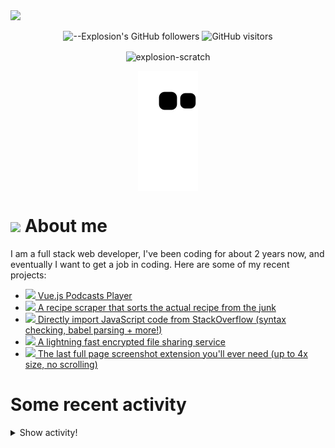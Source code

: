 <picture>
  <source media="(prefers-color-scheme: dark)" srcset="https://user-images.githubusercontent.com/61319150/169753065-1659a66c-faf9-4e8f-b065-b42205df4952.png">
  <img src="https://user-images.githubusercontent.com/61319150/169753029-4ebc7808-4c64-4203-a880-02b38084cca4.png">
</picture>

<div align=center>
  
![--Explosion's GitHub followers](https://img.shields.io/github/followers/Explosion-Scratch?color=00bbbb&style=for-the-badge&logo=github&logoColor=fff) 
![GitHub visitors](https://visitor-badge-reloaded.herokuapp.com/badge?page_id=explosion-scratch.visitor.badge.reloaded&color=00bbbb&style=for-the-badge&logo=github)

</div>

<p align=center><img align="center" src="https://github-readme-streak-stats.herokuapp.com/?user=explosion-scratch&" alt="explosion-scratch" /></p>
<p align=center><img align="center" src="https://raw.githubusercontent.com/Explosion-Scratch/Explosion-scratch/a407529eda6cf7c81265dae00a6eab19d1597632/github-contribution-grid-snake.svg" /></p>

<h1><img src="https://api.iconify.design/noto-v1:beaming-face-with-smiling-eyes.svg" width="25ch"> About me</h1>
  <p>I am a full stack web developer, I've been coding for about 2 years now, and eventually I want to get a job in coding. Here are some of my recent projects:</p>

  <ul>
     <li><a href="https://github.com/explosion-scratch/podcasts_player"><img src="https://api.iconify.design/noto-v1:musical-notes.svg"> Vue.js Podcasts Player</a></li>
     <li><a href="https://github.com/explosion-scratch/recipes/"><img src="https://api.iconify.design/noto-v1:face-savoring-food.svg"> A recipe scraper that sorts the actual recipe from the junk</a></li>
     <li><a href="https://github.com/explosion-scratch/stackoverflow_import/"><img src="https://api.iconify.design/noto-v1:man-technologist-medium-light-skin-tone.svg"> Directly import JavaScript code from StackOverflow (syntax checking, babel parsing + more!)</a></li>
     <li><a href="https://github.com/explosion-scratch/ondrop/"><img src="https://api.iconify.design/noto-v1:cloud-with-lightning.svg"> A lightning fast encrypted file sharing service</a></li>
     <li><a href="https://github.com/explosion-scratch/screenshot_extension/"><img src="https://api.iconify.design/noto-v1:computer-mouse.svg"> The last full page screenshot extension you'll ever need (up to 4x size, no scrolling)</a></li>
  </ul>
  
  # Some recent activity


<details><summary>Show activity!</summary>
<ul>
<li><p>1 minute ago – Commented in <a href="https://github.com/ansh/jiffyreader.com/pull/102#issuecomment-1144342129">ansh/jiffyreader.com</a><blockquote> Explosion Scratch Nice idea but it seems that the previous versions of the code are used and we have made many changes can you also use the late </blockquote></p></li>
<li><p>5 minutes ago – Commented in <a href="https://github.com/segler-alex/radiobrowser-api-rust/issues/154#issuecomment-1144340734">segler-alex/radiobrowser-api-rust</a><blockquote>What about using a URL shortener for url_resolved if it is over a certain length I know that is gd has a public no limits no auth api for this</blockquote></p></li>
<li><p>2 hours, 46 minutes ago – Commented in <a href="https://github.com/ansh/jiffyreader.com/issues/110#issuecomment-1144241692">ansh/jiffyreader.com</a><blockquote>The extension seems to remove event listeners from all elements that it edits This means that complicated sites will randomly have bugs as you can s </blockquote></p></li>




<li><p>3 hours, 12 minutes ago – Commented in <a href="https://github.com/ansh/jiffyreader.com/pull/102#issuecomment-1144224806">ansh/jiffyreader.com</a><blockquote> This looks pretty good to me Thanks for the contribution Explosion Scratch No problemo </blockquote></p></li>
<li><p>3 hours, 55 minutes ago – <a href="https://github.com/Explosion-Scratch/tools/commit/9169f76d9796e5ed3f9c03d4ca4adcc1dc7725cb"><code>9169f76</code></a>– Update some stuff (<a href="https://github.com/Explosion-Scratch/tools">Explosion-Scratch/tools</a>)</p></li>
<li><p>4 hours ago – <a href="https://github.com/Explosion-Scratch/tools/commit/be56ad3261fea8a94b6d97b032ca490609704f31"><code>be56ad3</code></a>– Tags to search (<a href="https://github.com/Explosion-Scratch/tools">Explosion-Scratch/tools</a>)</p></li>
<li><p>6 hours, 1 minute ago – <a href="https://github.com/Explosion-Scratch/tools/commit/ced68cddb32bfa3a5838aa19ec2c3ebdef51f90a"><code>ced68cd</code></a>– Update bookmarklets.svelte (<a href="https://github.com/Explosion-Scratch/tools">Explosion-Scratch/tools</a>)</p></li>
<li><p>6 hours, 10 minutes ago – <a href="https://github.com/Explosion-Scratch/tools/commit/2f6e9aedd22bb74b853d6c3c87723da11f29f04f"><code>2f6e9ae</code></a>– Hardcode server fallback (<a href="https://github.com/Explosion-Scratch/tools">Explosion-Scratch/tools</a>)</p></li>
<li><p>6 hours, 28 minutes ago – Commented in <a href="https://github.com/Bijoujs/Bijou.js/pull/367#issuecomment-1144060797">Bijoujs/Bijou.js</a><blockquote>Thanks </blockquote></p></li>
<li><p>6 hours, 28 minutes ago – <a href="https://github.com/Explosion-Scratch/bionic-reading/commit/46b0b924a611d8f0db49ce77bc54d3d05ec19afa"><code>46b0b92</code></a>– Add <code>javascript:</code> to the bookmarklet (<a href="https://github.com/Explosion-Scratch/bionic-reading">Explosion-Scratch/bionic-reading</a>)</p></li>
<li><p>6 hours, 28 minutes ago – Commented in <a href="https://github.com/ansh/jiffyreader.com/pull/102#issuecomment-1144060270">ansh/jiffyreader.com</a><blockquote> It doesn t seem to be working on Safari Version 15 5 17613 2 7 1 8 drag and drop not working and editing some bookmark s address manually to s </blockquote></p></li>
<li><p>6 hours, 33 minutes ago – <a href="https://github.com/Explosion-Scratch/bionic-reading/commit/c9d16b68691c5f0a99e51fdd64ab663bb0ae7c76"><code>c9d16b6</code></a>– Update readme with sections for contribution and development (<a href="https://github.com/Explosion-Scratch/bionic-reading">Explosion-Scratch/bionic-reading</a>)</p></li>
<li><p>6 hours, 39 minutes ago – <a href="https://github.com/Explosion-Scratch/tools/commit/48ea5bf10c8509db1336fd26726494f07ce5f054"><code>48ea5bf</code></a>– Radio player! (<a href="https://github.com/Explosion-Scratch/tools">Explosion-Scratch/tools</a>)</p></li>
<li><p>12 hours, 16 minutes ago – Commented in <a href="https://github.com/ansh/jiffyreader.com/pull/102#issuecomment-1143644198">ansh/jiffyreader.com</a><blockquote> Any way you can link this to our original function and not have the code in the README since we might update the function to highlight the text </blockquote></p></li>
<li><p>1 day, 20 hours, 3 minutes ago – <a href="https://github.com/Explosion-Scratch/tools/commit/38fecf69d3d06b9d0b711532668591000cea35a7"><code>38fecf6</code></a>– Update bookmarklets.svelte (<a href="https://github.com/Explosion-Scratch/tools">Explosion-Scratch/tools</a>)</p></li>
<li><p>1 day, 20 hours, 8 minutes ago – opened a <a href="https://github.com/ansh/bionic-reading/pull/102">pull request</a> in <a href="https://github.com/ansh/bionic-reading">ansh/bionic-reading</a></p></li>
<li><p>1 day, 20 hours, 11 minutes ago – <a href="https://github.com/Explosion-Scratch/bionic-reading/commit/c8ead9fbf8af73e67496a81a6aa2ce1cc264549b"><code>c8ead9f</code></a>– Bookmarklet (<a href="https://github.com/Explosion-Scratch/bionic-reading">Explosion-Scratch/bionic-reading</a>)</p></li>
<li><p>1 day, 21 hours, 28 minutes ago – Commented in <a href="https://github.com/whatwg/fs/pull/10#issuecomment-1141661977">whatwg/fs</a><blockquote>Any updates on this Thanks a sully for working on this though When this gets merged what exactly happens Does this feature get added to all JavaSc </blockquote></p></li>
</ul>
</details>
